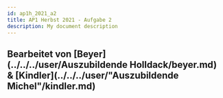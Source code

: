 ```yaml
---
id: ap1h_2021_a2
title: AP1 Herbst 2021 - Aufgabe 2
description: My document description
---
```

## Bearbeitet von [Beyer](../../../user/Auszubildende Holldack/beyer.md) & [Kindler](../../../user/"Auszubildende Michel"/kindler.md)
